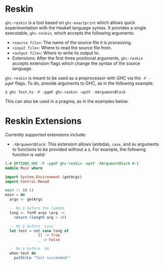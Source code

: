 # Reskin

`ghc-reskin` is a tool based on `ghc-exactprint` which allows quick
experimentation with the Haskell language syntax. It provides a single
executable, `ghc-reskin`, which accepts the following arguments:

- `<source file>`: The name of the source file it is processing.
- `<input file>`: Where to read the source file from.
- `<output file>`: Where to write its output to.
- Extensions: After the first three positional arguments, `ghc-reskin` accepts extension flags which change the syntax of the source language. 

`ghc-reskin` is meant to be used as a preprocessor with GHC via the `-F -pgmF` flags. To do, provide arguments to GHC, as in the following example:

```
$ ghc Test.hs -F -pgmF ghc-reskin -optF -XArgumentBlock
```

This can also be used in a pragma, as in the examples below.

# Reskin Extensions

Currently supported extensions include:

- `-XArgumentBlock`: This extension allows lambdas, `case`, and `do` arguments to functions to be provided without a `$`. For example, the following function is valid:

```haskell
{-# OPTIONS_GHC -F -pgmF ghc-reskin -optF -XArgumentBlock #-}
module Main where

import System.Environment (getArgs)
import Control.Monad

main :: IO ()
main = do
  args <- getArgs

  -- No $ before the lambda
  long <- forM args \arg ->
    return (length arg > 10)

  -- No $ before `case`
  let test = not case long of
               [] -> True
               _ -> False

  -- No $ before `do`
  when test do
    putStrLn "Test succeeded!"
```
